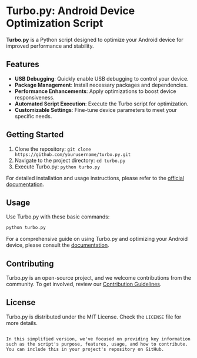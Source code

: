 
# Turbo.py: Android Device Optimization Script

**Turbo.py** is a Python script designed to optimize your Android device for improved performance and stability.

## Features

- **USB Debugging**: Quickly enable USB debugging to control your device.
- **Package Management**: Install necessary packages and dependencies.
- **Performance Enhancements**: Apply optimizations to boost device responsiveness.
- **Automated Script Execution**: Execute the Turbo script for optimization.
- **Customizable Settings**: Fine-tune device parameters to meet your specific needs.

## Getting Started

1. Clone the repository: `git clone https://github.com/yourusername/turbo.py.git`
2. Navigate to the project directory: `cd turbo.py`
3. Execute Turbo.py: `python turbo.py`

For detailed installation and usage instructions, please refer to the [official documentation](https://link-to-documentation).

## Usage

Use Turbo.py with these basic commands:

```bash
python turbo.py
```

For a comprehensive guide on using Turbo.py and optimizing your Android device, please consult the [documentation](https://link-to-documentation).

## Contributing

Turbo.py is an open-source project, and we welcome contributions from the community. To get involved, review our [Contribution Guidelines](CONTRIBUTING.md).

## License

Turbo.py is distributed under the MIT License. Check the `LICENSE` file for more details.
```

In this simplified version, we've focused on providing key information such as the script's purpose, features, usage, and how to contribute. You can include this in your project's repository on GitHub.